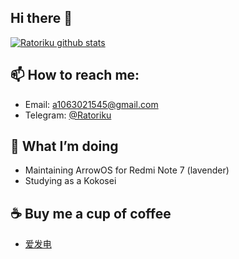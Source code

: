 ## Hi there 👋

[![Ratoriku github stats](https://github-readme-stats.vercel.app/api?username=ratoriku)](https://github.com/Ratoriku)

## 📫 How to reach me:
 - Email: a1063021545@gmail.com
 - Telegram: [@Ratoriku](https://t.me/Ratoriku)

## 🔭 What I’m doing
 - Maintaining ArrowOS for Redmi Note 7 (lavender)
 - Studying as a Kokosei

## ☕ Buy me a cup of coffee
 - [爱发电](https://afdian.net/@Ratoriku)

<!--
**Ratoriku/Ratoriku** is a ✨ _special_ ✨ repository because its `README.md` (this file) appears on your GitHub profile.

Here are some ideas to get you started:

- 🔭 I’m currently working on ...
- 🌱 I’m currently learning ...
- 👯 I’m looking to collaborate on ...
- 🤔 I’m looking for help with ...
- 💬 Ask me about ...
- 📫 How to reach me: ...
- 😄 Pronouns: ...
- ⚡ Fun fact: ...
-->